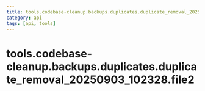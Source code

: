 ```yaml
---
title: tools.codebase-cleanup.backups.duplicates.duplicate_removal_20250903_102328.file2
category: api
tags: [api, tools]
---
```


# tools.codebase-cleanup.backups.duplicates.duplicate_removal_20250903_102328.file2



